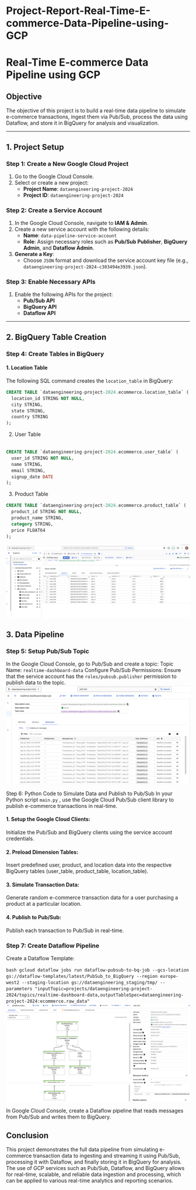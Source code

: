 # Project-Report-Real-Time-E-commerce-Data-Pipeline-using-GCP
# **Real-Time E-commerce Data Pipeline using GCP**

## **Objective**
The objective of this project is to build a real-time data pipeline to simulate e-commerce transactions, ingest them via Pub/Sub, process the data using Dataflow, and store it in BigQuery for analysis and visualization.

---

## **1. Project Setup**

### Step 1: **Create a New Google Cloud Project**
1. Go to the Google Cloud Console.
2. Select or create a new project: 
   - **Project Name**: `dataengineering-project-2024`
   - **Project ID**: `dataengineering-project-2024`
   
### Step 2: **Create a Service Account**
1. In the Google Cloud Console, navigate to **IAM & Admin**.
2. Create a new service account with the following details:
   - **Name**: `data-pipeline-service-account`
   - **Role**: Assign necessary roles such as **Pub/Sub Publisher**, **BigQuery Admin**, and **Dataflow Admin**.
3. **Generate a Key**: 
   - Choose `JSON` format and download the service account key file (e.g., `dataengineering-project-2024-c303494e3939.json`).

### Step 3: **Enable Necessary APIs**
1. Enable the following APIs for the project:
   - **Pub/Sub API**
   - **BigQuery API**
   - **Dataflow API**

---

## **2. BigQuery Table Creation**

### Step 4: **Create Tables in BigQuery**

#### 1. Location Table
The following SQL command creates the `location_table` in BigQuery:

```sql
CREATE TABLE `dataengineering-project-2024.ecommerce.location_table` (
  location_id STRING NOT NULL,
  city STRING,
  state STRING,
  country STRING
);
```
2. User Table
```sql

CREATE TABLE `dataengineering-project-2024.ecommerce.user_table` (
  user_id STRING NOT NULL,
  name STRING,
  email STRING,
  signup_date DATE
);
```

3. Product Table
```sql
CREATE TABLE `dataengineering-project-2024.ecommerce.product_table` (
  product_id STRING NOT NULL,
  product_name STRING,
  category STRING,
  price FLOAT64
);
```
![ScreenEDEFshot](https://github.com/2000aliali/Project-Report-Real-Time-E-commerce-Data-Pipeline-using-GCP/blob/main/IMAGES/Bq1.png)

## **3. Data Pipeline**

### Step 5: **Setup Pub/Sub Topic**
In the Google Cloud Console, go to Pub/Sub and create a topic:
Topic Name: `realtime-dashboard-data`
Configure Pub/Sub Permissions: Ensure that the service account has the `roles/pubsub.publisher` permission to publish data to the topic.
![ScreenEDEFshot](https://github.com/2000aliali/Project-Report-Real-Time-E-commerce-Data-Pipeline-using-GCP/blob/main/IMAGES/PUB%20SUB%201.png)
 
Step 6: Python Code to Simulate Data and Publish to Pub/Sub
In your Python script `main.py` , use the Google Cloud Pub/Sub client library to publish e-commerce transactions in real-time.


#### 1. Setup the Google Cloud Clients:
Initialize the Pub/Sub and BigQuery clients using the service account credentials.

#### 2. Preload Dimension Tables:
Insert predefined user, product, and location data into the respective BigQuery tables (user_table, product_table, location_table).
#### 3. Simulate Transaction Data:
Generate random e-commerce transaction data for a user purchasing a product at a particular location.

#### 4. Publish to Pub/Sub:
Publish each transaction to Pub/Sub in real-time.


### Step 7: **Create Dataflow Pipeline**
Create a Dataflow Template:

 `bash
gcloud dataflow jobs run dataflow-pubsub-to-bq-job --gcs-location gs://dataflow-templates/latest/PubSub_to_BigQuery --region europe-west2 --staging-location gs://dataengineering_staging/tmp/ --parameters "inputTopic=projects/dataengineering-project-2024/topics/realtime-dashboard-data,outputTableSpec=dataengineering-project-2024:ecommerce.raw_data"
 `
![ScreenEDEFshot](https://github.com/2000aliali/Project-Report-Real-Time-E-commerce-Data-Pipeline-using-GCP/blob/main/IMAGES/DATAFLOW1.png)
![ScreenEDEFshot](https://github.com/2000aliali/Project-Report-Real-Time-E-commerce-Data-Pipeline-using-GCP/blob/main/IMAGES/DATAFLOW%202.png)


In Google Cloud Console, create a Dataflow pipeline that reads messages from Pub/Sub and writes them to BigQuery.



## Conclusion
This project demonstrates the full data pipeline from simulating e-commerce transaction data to ingesting and streaming it using Pub/Sub, processing it with Dataflow, and finally storing it in BigQuery for analysis. The use of GCP services such as Pub/Sub, Dataflow, and BigQuery allows for real-time, scalable, and reliable data ingestion and processing, which can be applied to various real-time analytics and reporting scenarios.
